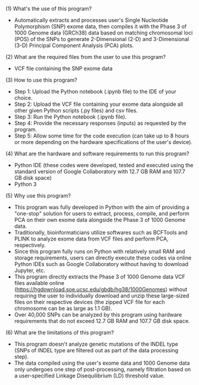 (1) What's the use of this program?
- Automatically extracts and processes user's Single Nucleotide Polymorphism (SNP) exome data, then compiles it with the Phase 3 of 1000 Genome data (GRCh38) data based on matching chromosomal loci (POS) of the SNPs to generate 2-Dimensional (2-D) and 3-Dimensional (3-D) Principal Component Analysis (PCA) plots.

(2) What are the required files from the user to use this program?
- VCF file containing the SNP exome data

(3) How to use this program?
- Step 1: Upload the Python notebook (.ipynb file) to the IDE of your choice.
- Step 2: Upload the VCF file containing your exome data alongside all other given Python scripts (.py files) and csv files.
- Step 3: Run the Python notebook (.ipynb file).
- Step 4: Provide the necessary responses (inputs) as requested by the program.
- Step 5: Allow some time for the code execution (can take up to 8 hours or more depending on the hardware specifications of the user's device).

(4) What are the hardware and software requirements to run this program?
- Python IDE (these codes were developed, tested and executed using the standard version of Google Collaboratory with 12.7 GB RAM and 107.7 GB disk space)
- Python 3

(5) Why use this program?
- This program was fully developed in Python with the aim of providing a "one-stop" solution for users to extract, process, compile, and perform PCA on their own exome data alongside the Phase 3 of 1000 Genome data.
- Traditionally, bioinformaticians utilize softwares such as BCFTools and PLINK to analyze exome data from VCF files and perform PCA, respectively.
- Since this program fully runs on Python with relatively small RAM and storage requirements, users can directly execute these codes via online Python IDEs such as Google Collaboratory without having to download Jupyter, etc.
- This program directly extracts the Phase 3 of 1000 Genome data VCF files available online (https://hgdownload.soe.ucsc.edu/gbdb/hg38/1000Genomes) without requiring the user to individually download and unzip these large-sized files on their respective devices (the zipped VCF file for each chromosome can be as large as 1.1 GB).
- Over 40,000 SNPs can be analyzed by this program using hardware requirements that do not exceed 12.7 GB RAM and 107.7 GB disk space.

(6) What are the limitations of this program?
- This program doesn't analyze genetic mutations of the INDEL type (SNPs of INDEL type are filtered out as part of the data processing step).
- The data compiled using the user's exome data and 1000 Genome data only undergoes one step of post-processing, namely filtration based on a user-specified Linkage Disequilibrium (LD) threshold value.
